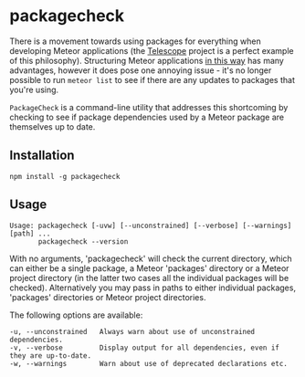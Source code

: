 # packagecheck

There is a movement towards using packages for everything when developing Meteor applications (the [Telescope][1] project is a perfect example of this philosophy). Structuring Meteor applications [in this way][2] has many advantages, however it does pose one annoying issue - it's no longer possible to run `meteor list` to see if there are any updates to packages that you're using.

`PackageCheck` is a command-line utility that addresses this shortcoming by checking to see if package dependencies used by a Meteor package are themselves up to date.


## Installation

    npm install -g packagecheck

## Usage

    Usage: packagecheck [-uvw] [--unconstrained] [--verbose] [--warnings] [path] ...
           packagecheck --version

With no arguments, 'packagecheck' will check the current directory, which can either be a single package, a Meteor 'packages' directory or a Meteor project directory (in the latter two cases all the individual packages will be checked).
Alternatively you may pass in paths to either individual packages, 'packages' directories or Meteor project directories.

The following options are available:

    -u, --unconstrained   Always warn about use of unconstrained dependencies.
	-v, --verbose         Display output for all dependencies, even if they are up-to-date.
    -w, --warnings        Warn about use of deprecated declarations etc.

[1]: https://github.com/TelescopeJS/Telescope
[2]: https://meteor.hackpad.com/Building-Large-Apps-Tips-d8PQ848nLyE
